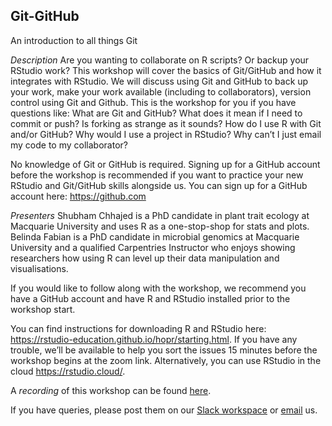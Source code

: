 ## Git-GitHub
An introduction to all things Git

*Description*
Are you wanting to collaborate on R scripts? Or backup your RStudio work? This workshop will cover the basics of Git/GitHub and how it integrates with RStudio. We will discuss using Git and GitHub to back up your work, make your work available (including to collaborators), version control using Git and Github. This is the workshop for you if you have questions like: What are Git and GitHub? What does it mean if I need to commit or push? Is forking as strange as it sounds? How do I use R with Git and/or GitHub? Why would I use a project in RStudio? Why can’t I just email my code to my collaborator? 
 
No knowledge of Git or GitHub is required. Signing up for a GitHub account before the workshop is recommended if you want to practice your new RStudio and Git/GitHub skills alongside us. You can sign up for a GitHub account here: https://github.com 
 
*Presenters*
Shubham Chhajed is a PhD candidate in plant trait ecology at Macquarie University and uses R as a one-stop-shop for stats and plots. Belinda Fabian is a PhD candidate in microbial genomics at Macquarie University and a qualified Carpentries Instructor who enjoys showing researchers how using R can level up their data manipulation and visualisations.

If you would like to follow along with the workshop, we recommend you have a GitHub account and have R and RStudio installed prior to the workshop start.
 
You can find instructions for downloading R and RStudio here: https://rstudio-education.github.io/hopr/starting.html. If you have any trouble, we’ll be available to help you sort the issues 15 minutes before the workshop begins at the zoom link. Alternatively, you can use RStudio in the cloud https://rstudio.cloud/.

A *recording* of this workshop can be found [here](https://macquarie.zoom.us/rec/share/Im7NIz-ifaGfgzM1fzAK4kk9BKd6sszfaetW7iHhhntFUnbSN7qSjI2B3So7p5MT.NqVBBtndArMFaAPL).

If you have queries, please post them on our [Slack workspace](https://mqcoders.slack.com/) or [email](o365-group-rusergroup@mq.edu.au) us.
